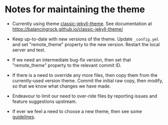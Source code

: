 # Notes for maintaining the theme

* Currently using theme [classic-jekyll-theme](https://github.com/Balancingrock/classic-jekyll-theme).
See documentation at https://balancingrock.github.io/classic-jekyll-theme/

* Keep up-to-date with new versions of the theme. Update `_config.yml` and set "remote_theme" property to the new version. Restart the local server and test.

* If we need an intermediate bug-fix version, then set that "remote_theme" property to the relevant commit ID.

* If there is a need to override any more files, then copy them from the currently-used version theme. Commit the initial raw copy, then modify, so that we know what changes we have made.

* Endeavour to limit our need to over-ride files by reporting issues and feature suggestions upstream.

* If ever we feel a need to choose a new theme, then see some [guidelines](guide-theme.md).

